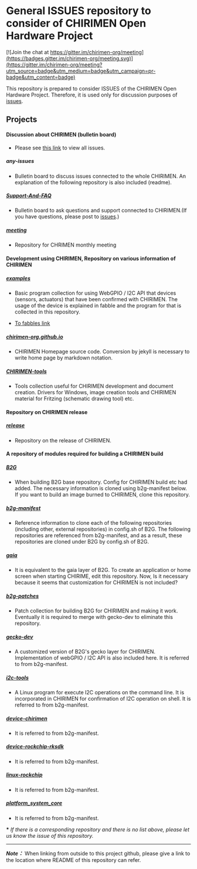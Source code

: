# General ISSUES repository to consider of CHIRIMEN Open Hardware Project

[![Join the chat at https://gitter.im/chirimen-org/meeting](https://badges.gitter.im/chirimen-org/meeting.svg)](https://gitter.im/chirimen-org/meeting?utm_source=badge&utm_medium=badge&utm_campaign=pr-badge&utm_content=badge)

This repository is prepared to consider ISSUES of the CHIRIMEN Open Hardware Project. Therefore, it is used only for discussion purposes of [issues](https://github.com/chirimen-org/meeting/issues).


Projects
---
#### Discussion about CHIRIMEN (bulletin board)

* Please see [this link](https://github.com/issues?utf8=%E2%9C%93&q=is%3Aopen+is%3Aissue+user%3Achirimen-oh) to view all issues.

##### any-issues
* Bulletin board to discuss issues connected to the whole CHIRIMEN. An explanation of the following repository is also included (readme).

##### [Support-And-FAQ](https://github.com/chirimen-oh/Support-And-FAQ)
* Bulletin board to ask questions and support connected to CHIRIMEN.(If you have questions, please post to [issues](https://github.com/chirimen-oh/Support-And-FAQ/issues).)


##### [meeting](https://github.com/chirimen-oh/meeting)
* Repository for CHRIMEN monthly meeting

#### Development using CHIRIMEN, Repository on various information of CHIRIMEN
##### [examples](https://github.com/chirimen-org/examples)
* Basic program collection for using WebGPIO / I2C API that devices (sensors, actuators) that have been confirmed with CHIRIMEN. The usage of the device is explained in fabble and the program for that is collected in this repository.

* [To fabbles link](http://fabble.cc/chirimenedu)

##### [chirimen-org.github.io](https://github.com/chirimen-org/chirimen-org.github.io)
* CHIRIMEN Homepage source code. Conversion by jekyll is necessary to write home page by markdown notation.

##### [CHIRIMEN-tools](https://github.com/chirimen-org/CHIRIMEN-tools)
* Tools collection useful for CHIRIMEN development and document creation. Drivers for Windows, image creation tools and CHIRIMEN material for Fritzing (schematic drawing tool) etc.

#### Repository on CHIRIMEN release
##### [release](https://github.com/chirimen-oh/release)
* Repository on the release of CHIRIMEN.

#### A repository of modules required for building a CHIRIMEN build
##### [B2G](https://github.com/chirimen-org/B2G)
* When building B2G base repository. Config for CHIRIMEN build etc had added. The necessary information is cloned using b2g-manifest below. If you want to build an image burned to CHIRIMEN, clone this repository.

##### [b2g-manifest](https://github.com/chirimen-org/b2g-manifest)
* Reference information to clone each of the following repositories (including other, external repositories) in config.sh of B2G. The following repositories are referenced from b2g-manifest, and as a result, these repositories are cloned under B2G by config.sh of B2G.

##### [gaia](https://github.com/chirimen-org/gaia) 
* It is equivalent to the gaia layer of B2G. To create an application or home screen when starting CHIRIME, edit this repository. Now, Is it necessary because it seems that customization for CHIRIMEN is not included?

##### [b2g-patches](https://github.com/chirimen-org/b2g-patches) 
* Patch collection for building B2G for CHIRIMEN and making it work. Eventually it is required to merge with gecko-dev to eliminate this repository.

##### [gecko-dev](https://github.com/chirimen-org/gecko-dev) 
* A customized version of B2G's gecko layer for CHIRIMEN. Implementation of webGPIO / I2C API is also included here. It is referred to from b2g-manifest.

#####  [i2c-tools](https://github.com/chirimen-org/i2c-tools) 
* A Linux program for execute I2C operations on the command line. It is incorporated in CHIRIMEN for confirmation of I2C operation on shell. It is referred to from b2g-manifest.

#####  [device-chirimen](https://github.com/chirimen-org/device-chirimen)
* It is referred to from b2g-manifest.

#####  [device-rockchip-rksdk](https://github.com/chirimen-org/device-rockchip-rksdk)
* It is referred to from b2g-manifest.

#####  [linux-rockchip](https://github.com/chirimen-org/linux-rockchip)
* It is referred to from b2g-manifest.

#####  [platform_system_core](https://github.com/chirimen-org/platform_system_core)
* It is referred to from b2g-manifest.


 __*__ _If there is a corresponding repository and there is no list above, please let us know the issue of this repository._



---


__*Note：*__ When linking from outside to this project github, please give a link to the location where README of this repository can refer.


